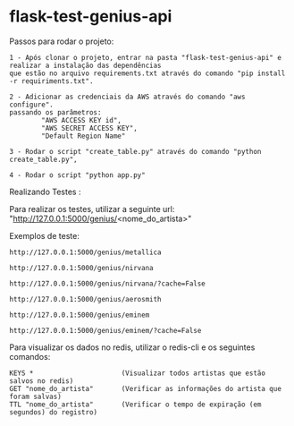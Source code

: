 # flask-test-genius-api

Passos para rodar o projeto:

    1 - Após clonar o projeto, entrar na pasta "flask-test-genius-api" e realizar a instalação das dependências
    que estão no arquivo requirements.txt através do comando "pip install -r requiriments.txt".

    2 - Adicionar as credenciais da AWS através do comando "aws configure".
    passando os parâmetros:
            "AWS ACCESS KEY id",
            "AWS SECRET ACCESS KEY",
            "Default Region Name"

    3 - Rodar o script "create_table.py" através do comando "python create_table.py",
    
    4 - Rodar o script "python app.py"


Realizando Testes :

Para realizar os testes, utilizar a seguinte url: "http://127.0.0.1:5000/genius/<nome_do_artista>"

Exemplos de teste:

    http://127.0.0.1:5000/genius/metallica

    http://127.0.0.1:5000/genius/nirvana

    http://127.0.0.1:5000/genius/nirvana/?cache=False

    http://127.0.0.1:5000/genius/aerosmith

    http://127.0.0.1:5000/genius/eminem

    http://127.0.0.1:5000/genius/eminem/?cache=False



Para visualizar os dados no redis, utilizar o redis-cli e os seguintes comandos:

    KEYS *                      (Visualizar todos artistas que estão salvos no redis)
    GET "nome_do_artista"       (Verificar as informações do artista que foram salvas) 
    TTL "nome_do_artista"       (Verificar o tempo de expiração (em segundos) do registro) 



